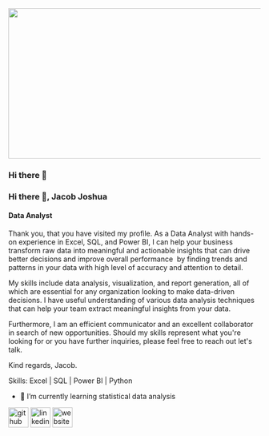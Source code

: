 <img src="https://images.pexels.com/photos/577210/pexels-photo-577210.jpeg?auto=compress&cs=tinysrgb&w=1260&h=750&dpr=1" width="700" height="300">

### Hi there 👋


### Hi there 👋, Jacob Joshua
#### Data Analyst

Thank you, that you have visited my profile. As a Data Analyst with hands-on experience in Excel, SQL, and Power BI, I can help your business transform raw data into meaningful and actionable insights that can drive better decisions and improve overall performance  by finding trends and patterns in your data with high level of accuracy and attention to detail.​

My skills include data analysis, visualization, and report generation, all of which are essential for any organization looking to make data-driven decisions. I have useful understanding of various data analysis techniques that can help your team extract meaningful insights from your data.

​Furthermore, I am an efficient communicator and an excellent collaborator in search of new opportunities.
Should my skills represent what you're looking for or you have further inquiries, please feel free to reach out let's talk.

Kind regards,
Jacob.

Skills: Excel | SQL | Power BI | Python

- 🌱 I’m currently learning statistical data analysis 


[<img src='https://cdn.jsdelivr.net/npm/simple-icons@3.0.1/icons/github.svg' alt='github' height='40'>](https://github.com/https://github.com/jakejosh6751/jakejosh6751)  [<img src='https://cdn.jsdelivr.net/npm/simple-icons@3.0.1/icons/linkedin.svg' alt='linkedin' height='40'>](https://www.linkedin.com/in/https://www.linkedin.com/in/jacobjoshua675//)  [<img src='https://cdn.jsdelivr.net/npm/simple-icons@3.0.1/icons/icloud.svg' alt='website' height='40'>](https://jacobjoshua675.wixsite.com/my-site)  

